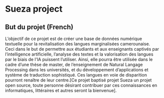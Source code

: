 # Sueza project
## But du projet (French)
  L’objectif de ce projet est de créer une base de données numérique textuelle pour la revitalisation des langues marginalisées camerounaise. Ceci dans le but de permettre aux étudiants et aux enseignants captivés par l’intelligence artificielle, l’analyse des textes et la valorisation des langues par le biais de l'IA puissent l’utiliser. Ainsi, elle pourra être utilisée dans le cadre d’une thèse de master, de l’enseignement de Natural Langage Processing dans les universités, et du développement d’applications et système de traduction sophistiqué. Ces langues en voie de disparition pourront renaître de leur centre.[Ce projet baptisé projet Sueza un projet open source, toute personne désirant contribuer par ces connaissances en informatiques, littéraires et autres seront la bienvenue]. 
